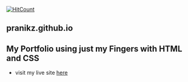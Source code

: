 [![HitCount](http://hits.dwyl.com/pranikz/https://githubcom/pranikz/pranikzgithubio.svg)](http://hits.dwyl.com/pranikz/https://githubcom/pranikz/pranikzgithubio)


## pranikz.github.io
## My Portfolio using just my Fingers with HTML and CSS
- visit my live site [here](https://pranikz.ml/)
